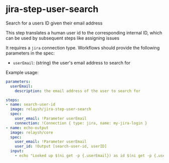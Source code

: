 # jira-step-user-search

Search for a users ID given their email address

This step translates a human user id to the corresponding internal ID, which can be used by subsequent steps like assigning issues

It requires a `jira` connection type. Workflows should provide the following parameters in the spec:

* `userEmail`: (string) the user's email address to search for


Example usage:

```yaml
parameters:
  userEmail:
    description: the email address of the user to search for

steps:
- name: search-user-id
  image: relaysh/jira-step-user-search
  spec:
    user_email: !Parameter userEmail
    connection: !Connection { type: jira, name: my-jira-login }
- name: echo-output
  image: relaysh/core
  spec:
    user_email: !Parameter userEmail
    user_id: !Output [search-user-id, userID]
  input:
    - echo "Looked up $(ni get -p {.userEmail}) as id $(ni get -p {.userID})"
```
